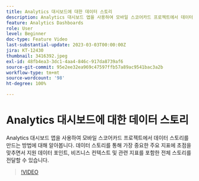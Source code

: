 ```yaml
---
title: Analytics 대시보드에 대한 데이터 스토리
description: Analytics 대시보드 앱을 사용하여 모바일 스코어카드 프로젝트에서 데이터 스토리를 만드는 방법에 대해 알아봅니다. 데이터 스토리를 통해 가장 중요한 주요 지표에 초점을 맞추면서 지원 데이터 포인트, 비즈니스 컨텍스트 및 관련 지표를 포함한 전체 스토리를 전달할 수 있습니다.
feature: Analytics Dashboards
role: User
level: Beginner
doc-type: Feature Video
last-substantial-update: 2023-03-03T00:00:00Z
jira: KT-12430
thumbnail: 3416392.jpeg
exl-id: 48fb4ea3-3dc1-4aa4-846c-917da8739af6
source-git-commit: 95e2ee32ea969c47597ffb57a89ac9541bac3a2b
workflow-type: tm+mt
source-wordcount: '98'
ht-degree: 100%

---
```


# Analytics 대시보드에 대한 데이터 스토리

Analytics 대시보드 앱을 사용하여 모바일 스코어카드 프로젝트에서 데이터 스토리를 만드는 방법에 대해 알아봅니다. 데이터 스토리를 통해 가장 중요한 주요 지표에 초점을 맞추면서 지원 데이터 포인트, 비즈니스 컨텍스트 및 관련 지표를 포함한 전체 스토리를 전달할 수 있습니다.

>[!VIDEO](https://video.tv.adobe.com/v/3416392/?quality=12&learn=on)
